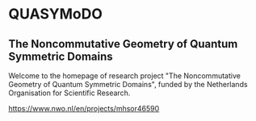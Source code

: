 # QUASYMoDO

## The Noncommutative Geometry of Quantum Symmetric Domains

Welcome to the homepage of research project "The Noncommutative Geometry of Quantum Symmetric Domains", funded by the Netherlands Organisation for Scientific Research. 

https://www.nwo.nl/en/projects/mhsor46590
